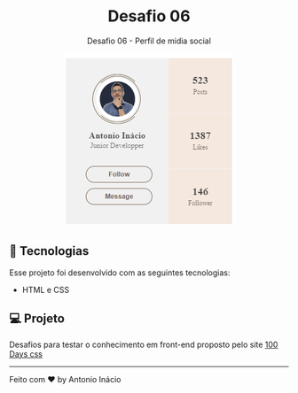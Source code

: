 <h1 align="center"> Desafio 06 </h1>

<p align="center">
Desafio 06 - Perfil de midia social
</p>

<p align="center">
<img alt="Projeto" src="./.github/project.png">
</p>



## 🚀 Tecnologias

Esse projeto foi desenvolvido com as seguintes tecnologias:

- HTML e CSS


## 💻 Projeto

  Desafios para testar o conhecimento em front-end proposto pelo site [100 Days css](https://100dayscss.com/)

---

Feito com ♥ by Antonio Inácio
